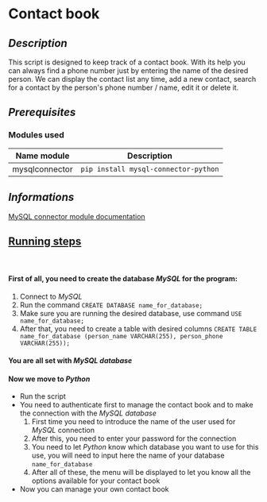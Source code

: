 # Contact book

## <i>Description</i>

This script is designed to keep track of a contact book. With its help you can always find a phone number just by entering the name of the desired person. We can display the contact list any time, add a new contact, search for a contact by the person's phone number / name, edit it or delete it.

## <i>Prerequisites</i>
### Modules used 
|  Name module   |             Description              |
|:--------------:|:------------------------------------:|
| mysqlconnector | `pip install mysql-connector-python` |

## <i>Informations</i>

[MySQL connector module documentation](https://dev.mysql.com/doc/connector-python/en/)

## <u>Running steps</u>
<br>

#### **First of all, you need to create the database *MySQL* for the program:**
  1. Connect to *MySQL*
  2. Run the command `CREATE DATABASE name_for_database;`
  3. Make sure you are running the desired database, use command `USE name_for_database;`
  4. After that, you need to create a table with desired columns `CREATE TABLE name_for_database (person_name VARCHAR(255), person_phone VARCHAR(255));`
#### **You are all set with *MySQL database***
#### **Now we move to *Python***  
- Run the script
- You need to authenticate first to manage the contact book and to make the connection with the *MySQL database*
  1. First time you need to introduce the name of the user used for *MySQL* connection
  2. After this, you need to enter your password for the connection
  3. You need to let *Python* know which database you want to use for this use, you will need to input here the name of your database `name_for_database`
  4. After all of these, the menu will be displayed to let you know all the options available for your contact book
- Now you can manage your own contact book